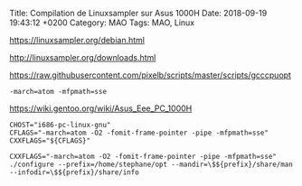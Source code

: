 Title:  Compilation de Linuxsampler sur Asus 1000H
Date:   2018-09-19 19:43:12 +0200
Category: MAO
Tags: MAO, Linux


<https://linuxsampler.org/debian.html>

<http://linuxsampler.org/downloads.html>

<https://raw.githubusercontent.com/pixelb/scripts/master/scripts/gcccpuopt>

	-march=atom -mfpmath=sse

https://wiki.gentoo.org/wiki/Asus_Eee_PC_1000H

	CHOST="i686-pc-linux-gnu"
	CFLAGS="-march=atom -O2 -fomit-frame-pointer -pipe -mfpmath=sse"
	CXXFLAGS="${CFLAGS}"
	
	CXXFLAGS="-march=atom -O2 -fomit-frame-pointer -pipe -mfpmath=sse" ./configure --prefix=/home/stephane/opt --mandir=\$${prefix}/share/man --infodir=\$${prefix}/share/info


